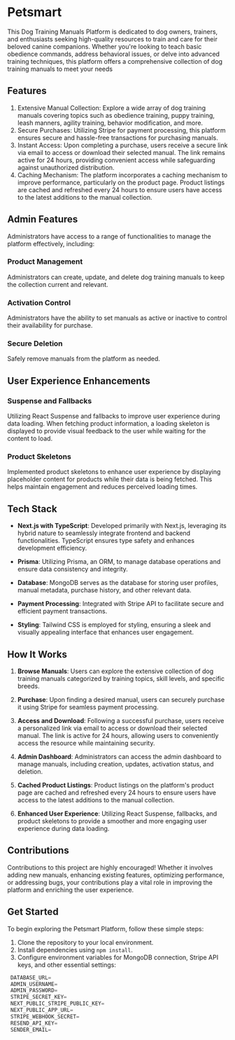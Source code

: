# Petsmart

This Dog Training Manuals Platform is dedicated to dog owners, trainers, and enthusiasts seeking high-quality resources to train and care for their beloved canine companions. Whether you're looking to teach basic obedience commands, address behavioral issues, or delve into advanced training techniques, this platform offers a comprehensive collection of dog training manuals to meet your needs

## Features



1. Extensive Manual Collection: Explore a wide array of dog training manuals covering topics such as obedience training, puppy training, leash manners, agility training, behavior modification, and more.
2. Secure Purchases: Utilizing Stripe for payment processing, this platform ensures secure and hassle-free transactions for purchasing manuals.
3. Instant Access: Upon completing a purchase, users receive a secure link via email to access or download their selected manual. The link remains active for 24 hours, providing convenient access while safeguarding against unauthorized distribution.
4. Caching Mechanism: The platform incorporates a caching mechanism to improve performance, particularly on the product page. Product listings are cached and refreshed every 24 hours to ensure users have access to the latest additions to the manual collection.
  
  ## Admin Features

Administrators have access to a range of functionalities to manage the platform effectively, including:

### Product Management

Administrators can create, update, and delete dog training manuals to keep the collection current and relevant.

### Activation Control

Administrators have the ability to set manuals as active or inactive to control their availability for purchase.

### Secure Deletion

Safely remove manuals from the platform as needed.



## User Experience Enhancements

### Suspense and Fallbacks

Utilizing React Suspense and fallbacks to improve user experience during data loading. When fetching product information, a loading skeleton is displayed to provide visual feedback to the user while waiting for the content to load.

### Product Skeletons

Implemented product skeletons to enhance user experience by displaying placeholder content for products while their data is being fetched. This helps maintain engagement and reduces perceived loading times.


  ## Tech Stack

- **Next.js with TypeScript**: Developed primarily with Next.js, leveraging its hybrid nature to seamlessly integrate frontend and backend functionalities. TypeScript ensures type safety and enhances development efficiency.

- **Prisma**: Utilizing Prisma, an ORM, to manage database operations and ensure data consistency and integrity.

- **Database**: MongoDB serves as the database for storing user profiles, manual metadata, purchase history, and other relevant data.

- **Payment Processing**: Integrated with Stripe API to facilitate secure and efficient payment transactions.

- **Styling**: Tailwind CSS is employed for styling, ensuring a sleek and visually appealing interface that enhances user engagement.


## How It Works

1. **Browse Manuals**: Users can explore the extensive collection of dog training manuals categorized by training topics, skill levels, and specific breeds.

2. **Purchase**: Upon finding a desired manual, users can securely purchase it using Stripe for seamless payment processing.

3. **Access and Download**: Following a successful purchase, users receive a personalized link via email to access or download their selected manual. The link is active for 24 hours, allowing users to conveniently access the resource while maintaining security.

4. **Admin Dashboard**: Administrators can access the admin dashboard to manage manuals, including creation, updates, activation status, and deletion.

5. **Cached Product Listings**: Product listings on the platform's product page are cached and refreshed every 24 hours to ensure users have access to the latest additions to the manual collection.

6. **Enhanced User Experience**: Utilizing React Suspense, fallbacks, and product skeletons to provide a smoother and more engaging user experience during data loading.

## Contributions

Contributions to this project are highly encouraged! Whether it involves adding new manuals, enhancing existing features, optimizing performance, or addressing bugs, your contributions play a vital role in improving the platform and enriching the user experience.

## Get Started

To begin exploring the Petsmart Platform, follow these simple steps:

1. Clone the repository to your local environment.
2. Install dependencies using `npm install`.
3. Configure environment variables for MongoDB connection, Stripe API keys, and other essential settings:

  ```js
   DATABASE_URL=
   ADMIN_USERNAME=
   ADMIN_PASSWORD=
   STRIPE_SECRET_KEY=
   NEXT_PUBLIC_STRIPE_PUBLIC_KEY=
   NEXT_PUBLIC_APP_URL=
   STRIPE_WEBHOOK_SECRET=
   RESEND_API_KEY=
   SENDER_EMAIL=

```
